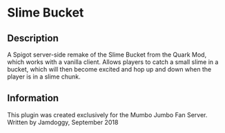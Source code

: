 # Slime Bucket

## Description

A Spigot server-side remake of the Slime Bucket from the Quark Mod, which works with a vanilla client.  Allows players to catch a small slime in a bucket, which will then become excited and hop up and down when the player is in a slime chunk.

## Information

This plugin was created exclusively for the Mumbo Jumbo Fan Server.
Written by Jamdoggy, September 2018
